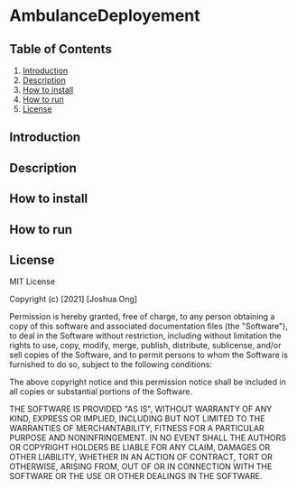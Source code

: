 # AmbulanceDeployement

## Table of Contents 

1. [Introduction](#Introduction)
2. [Description](#Description)
3. [How to install](#install)
4. [How to run](#run)
5. [License](#License)

<a name="Introduction"/>

## Introduction 

<a name="Introduction"/>

## Description 

<a name="install"/>

## How to install

<a name="run"/>

## How to run

<a name="License"/>

## License

MIT License

Copyright (c) [2021] [Joshua Ong]

Permission is hereby granted, free of charge, to any person obtaining a copy
of this software and associated documentation files (the "Software"), to deal
in the Software without restriction, including without limitation the rights
to use, copy, modify, merge, publish, distribute, sublicense, and/or sell
copies of the Software, and to permit persons to whom the Software is
furnished to do so, subject to the following conditions:

The above copyright notice and this permission notice shall be included in all
copies or substantial portions of the Software.

THE SOFTWARE IS PROVIDED "AS IS", WITHOUT WARRANTY OF ANY KIND, EXPRESS OR
IMPLIED, INCLUDING BUT NOT LIMITED TO THE WARRANTIES OF MERCHANTABILITY,
FITNESS FOR A PARTICULAR PURPOSE AND NONINFRINGEMENT. IN NO EVENT SHALL THE
AUTHORS OR COPYRIGHT HOLDERS BE LIABLE FOR ANY CLAIM, DAMAGES OR OTHER
LIABILITY, WHETHER IN AN ACTION OF CONTRACT, TORT OR OTHERWISE, ARISING FROM,
OUT OF OR IN CONNECTION WITH THE SOFTWARE OR THE USE OR OTHER DEALINGS IN THE
SOFTWARE.
